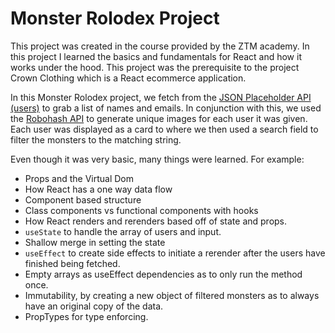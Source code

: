 # Monster Rolodex Project

This project was created in the course provided by the ZTM academy. In this project I learned the basics and fundamentals for React and how it works under the hood. This project was the prerequisite to the project Crown Clothing which is a React ecommerce application. 

In this Monster Rolodex project, we fetch from the [JSON Placeholder API (users)](https://jsonplaceholder.typicode.com/users) to grab a list of names and emails. In conjunction with this, we used the [Robohash API](https://robohash.org/) to generate unique images for each user it was given. Each user was displayed as a card to where we then used a search field to filter the monsters to the matching string.

Even though it was very basic, many things were learned. For example:

- Props and the Virtual Dom
- How React has a one way data flow
- Component based structure
- Class components vs functional components with hooks
- How React renders and rerenders based off of state and props.
- `useState` to handle the array of users and input.
- Shallow merge in setting the state
- `useEffect` to create side effects to initiate a rerender after the users have finished being fetched. 
- Empty arrays as useEffect dependencies as to only run the method once.
- Immutability, by creating a new object of filtered monsters as to always have an original copy of the data.
- PropTypes for type enforcing.